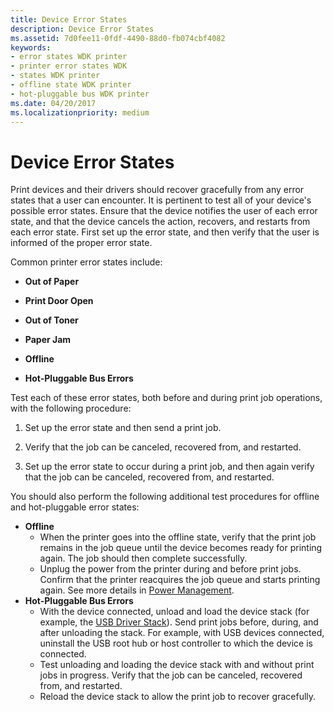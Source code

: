 ```yaml
---
title: Device Error States
description: Device Error States
ms.assetid: 7d0fee11-0fdf-4490-88d0-fb074cbf4082
keywords:
- error states WDK printer
- printer error states WDK
- states WDK printer
- offline state WDK printer
- hot-pluggable bus WDK printer
ms.date: 04/20/2017
ms.localizationpriority: medium
---
```


# Device Error States


Print devices and their drivers should recover gracefully from any error states that a user can encounter. It is pertinent to test all of your device's possible error states. Ensure that the device notifies the user of each error state, and that the device cancels the action, recovers, and restarts from each error state. First set up the error state, and then verify that the user is informed of the proper error state.

Common printer error states include:

-   **Out of Paper**

-   **Print Door Open**

-   **Out of Toner**

-   **Paper Jam**

-   **Offline**

-   **Hot-Pluggable Bus Errors**

Test each of these error states, both before and during print job operations, with the following procedure:

1.  Set up the error state and then send a print job.

2.  Verify that the job can be canceled, recovered from, and restarted.

3.  Set up the error state to occur during a print job, and then again verify that the job can be canceled, recovered from, and restarted.

You should also perform the following additional test procedures for offline and hot-pluggable error states:

-   **Offline**
    -   When the printer goes into the offline state, verify that the print job remains in the job queue until the device becomes ready for printing again. The job should then complete successfully.
    -   Unplug the power from the printer during and before print jobs. Confirm that the printer reacquires the job queue and starts printing again. See more details in [Power Management](power-management.md).
-   **Hot-Pluggable Bus Errors**
    -   With the device connected, unload and load the device stack (for example, the [USB Driver Stack](https://docs.microsoft.com/windows-hardware/drivers/ddi/content/index)). Send print jobs before, during, and after unloading the stack. For example, with USB devices connected, uninstall the USB root hub or host controller to which the device is connected.
    -   Test unloading and loading the device stack with and without print jobs in progress. Verify that the job can be canceled, recovered from, and restarted.
    -   Reload the device stack to allow the print job to recover gracefully.

 

 




